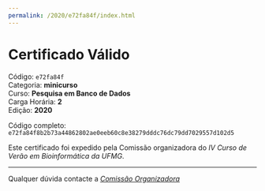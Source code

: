 ```yaml
---
permalink: /2020/e72fa84f/index.html
---
```


# Certificado Válido

Código: `e72fa84f`<br>
Categoria: **minicurso**<br>
Curso: **Pesquisa em Banco de Dados**<br>
Carga Horária: **2**<br>
Edição: **2020**<br>


Código completo: `e72fa84f8b2b73a44862802ae0eeb60c8e38279dddc76dc79dd7029557d102d5`


Este certificado foi expedido pela Comissão organizadora do *IV Curso de Verão em Bioinformática da UFMG*.

----

Qualquer dúvida contacte a [_Comissão Organizadora_](<mailto:cursobioinfoufmg@gmail.com$subject=[Certificados]>)

